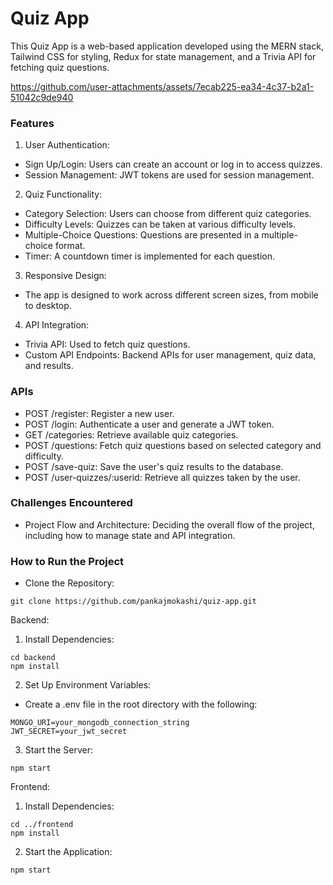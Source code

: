 # Quiz App
This Quiz App is a web-based application developed using the MERN stack, Tailwind CSS for styling, Redux for state management, and a Trivia API for fetching quiz questions.

https://github.com/user-attachments/assets/7ecab225-ea34-4c37-b2a1-51042c9de940

### Features
1. User Authentication:
- Sign Up/Login: Users can create an account or log in to access quizzes.
- Session Management: JWT tokens are used for session management.
2. Quiz Functionality:
- Category Selection: Users can choose from different quiz categories.
- Difficulty Levels: Quizzes can be taken at various difficulty levels.
- Multiple-Choice Questions: Questions are presented in a multiple-choice format.
- Timer: A countdown timer is implemented for each question.
3. Responsive Design:
- The app is designed to work across different screen sizes, from mobile to desktop.
4. API Integration:
- Trivia API: Used to fetch quiz questions.
- Custom API Endpoints: Backend APIs for user management, quiz data, and results.

### APIs
- POST /register: Register a new user.
- POST /login: Authenticate a user and generate a JWT token.
- GET /categories: Retrieve available quiz categories.
- POST /questions: Fetch quiz questions based on selected category and difficulty.
- POST /save-quiz: Save the user's quiz results to the database.
- POST /user-quizzes/:userid: Retrieve all quizzes taken by the user.

### Challenges Encountered
- Project Flow and Architecture: Deciding the overall flow of the project, including how to manage state and API integration.

### How to Run the Project
- Clone the Repository:
```
git clone https://github.com/pankajmokashi/quiz-app.git
```
Backend:
1. Install Dependencies:
```
cd backend
npm install
```
2. Set Up Environment Variables:
- Create a .env file in the root directory with the following:
```
MONGO_URI=your_mongodb_connection_string
JWT_SECRET=your_jwt_secret
```
3. Start the Server:
```
npm start
```

Frontend:
1. Install Dependencies:
```
cd ../frontend
npm install
```
2. Start the Application:
```
npm start
```

